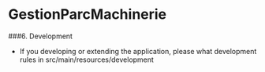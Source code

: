# GestionParcMachinerie


###6. Development

- If you developing or extending the application, please what development rules in src/main/resources/development
